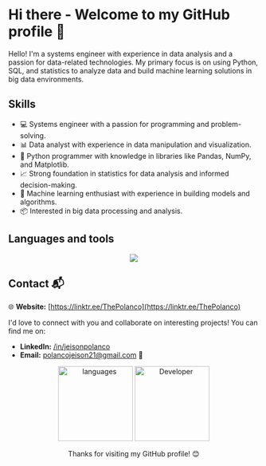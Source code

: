 #  Hi there - Welcome to my GitHub profile 👋

Hello! I'm a systems engineer with experience in data analysis and a passion for data-related technologies. My primary focus is on using Python, SQL, and statistics to analyze data and build machine learning solutions in big data environments.

## Skills

- 💻 Systems engineer with a passion for programming and problem-solving.
- 📊 Data analyst with experience in data manipulation and visualization.
- 🐍 Python programmer with knowledge in libraries like Pandas, NumPy, and Matplotlib.
- 📈 Strong foundation in statistics for data analysis and informed decision-making.
- 🤖 Machine learning enthusiast with experience in building models and algorithms.
- 📦 Interested in big data processing and analysis.

<div>
  
## Languages and tools
<p align="center">
  <a href="https://skillicons.dev">
    <img src="https://skillicons.dev/icons?i=py,mysql,html,css,vscode,github,java,cpp,mongodb" />
  </a>
</p>
</div>


## Contact 📬

🌐 **Website:** [https://linktr.ee/ThePolanco](https://linktr.ee/ThePolanco)

I'd love to connect with you and collaborate on interesting projects! You can find me on:

- **LinkedIn:** [/in/jeisonpolanco](https://www.linkedin.com/in/jeisonpolanco) 
- **Email:** polancojeison21@gmail.com 📧

<div align="center">
  <img src="https://github-readme-stats.vercel.app/api/top-langs?username=ThePolanco&locale=en&hide_title=false&layout=compact&card_width=320&langs_count=5&theme=dracula&hide_border=false&bg_color=000000&title_color=3498db&icon_color=3498db" height="150" alt="languages" />
  <img src="https://media3.giphy.com/media/v1.Y2lkPTc5MGI3NjExZXF4dGJtbzdoa3Iydm93djR1ZGhjM281ZnM1YWtnMTA3Y3RiNWR5YyZlcD12MV9pbnRlcm5hbF9naWZfYnlfaWQmY3Q9Zw/2IudUHdI075HL02Pkk/giphy.gif" height="150" alt="Developer">
</div>

<p align="center">Thanks for visiting my GitHub profile! 😊</p>
